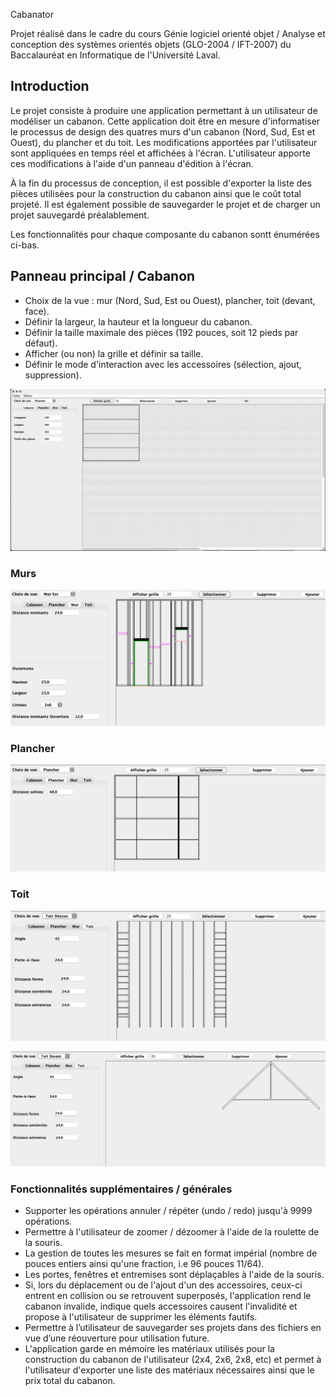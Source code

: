  Cabanator

Projet réalisé dans le cadre du cours Génie logiciel orienté objet / Analyse et conception des systèmes orientés objets (GLO-2004 / IFT-2007) du Baccalauréat en Informatique de l'Université Laval.

## Introduction

Le projet consiste à produire une application permettant à un utilisateur de modéliser un cabanon. Cette application doit être en mesure d'informatiser le processus de design des quatres murs d'un cabanon (Nord, Sud, Est et Ouest), du plancher et du toit. Les modifications apportées par l'utilisateur sont appliquées en temps réel et affichées à l'écran. L'utilisateur apporte ces modifications à l'aide d'un panneau d'édition à l'écran.

À la fin du processus de conception, il est possible d'exporter la liste des pièces utilisées pour la construction du cabanon ainsi que le coût total projeté. Il est également possible de sauvegarder le projet et de charger un projet sauvegardé préalablement.

Les fonctionnalités pour chaque composante du cabanon sontt énumérées ci-bas. 

## Panneau principal / Cabanon

- Choix de la vue : mur (Nord, Sud, Est ou Ouest), plancher, toit (devant, face).
- Définir la largeur, la hauteur et la longueur du cabanon.
- Définir la taille maximale des pièces (192 pouces, soit 12 pieds par défaut).
- Afficher (ou non) la grille et définir sa taille.
- Définir le mode d'interaction avec les accessoires (sélection, ajout, suppression).

![cabanon](https://github.com/psopsopso/Cabanator/blob/main/Pictures/cabanon.png?raw=true)

### Murs

![cabanon](https://github.com/psopsopso/Cabanator/blob/main/Pictures/mur.png?raw=true)


### Plancher

![cabanon](https://github.com/psopsopso/Cabanator/blob/main/Pictures/plancher.png?raw=true)

### Toit

![cabanon](https://github.com/psopsopso/Cabanator/blob/main/Pictures/toitdessus.png?raw=true)


![cabanon](https://github.com/psopsopso/Cabanator/blob/main/Pictures/toitdevant.png?raw=true)

### Fonctionnalités supplémentaires / générales

- Supporter les opérations annuler / répéter (undo / redo) jusqu'à 9999 opérations.
- Permettre à l'utilisateur de zoomer / dézoomer à l'aide de la roulette de la souris.
- La gestion de toutes les mesures se fait en format impérial (nombre de pouces entiers ainsi qu'une fraction, i.e 96 pouces 11/64).
- Les portes, fenêtres et entremises sont déplaçables à l'aide de la souris.
- Si, lors du déplacement ou de l'ajout d'un des accessoires, ceux-ci entrent en collision ou se retrouvent superposés, l'application rend le cabanon invalide, indique quels accessoires causent l'invalidité et propose à l'utilisateur de supprimer les éléments fautifs.  
- Permettre à l’utilisateur de sauvegarder ses projets dans des fichiers en vue d’une réouverture pour utilisation future.
- L'application garde en mémoire les matériaux utilisés pour la construction du cabanon de l'utilisateur (2x4, 2x6, 2x8, etc) et permet à l'utilisateur d'exporter une liste des matériaux nécessaires ainsi que le prix total du cabanon.






